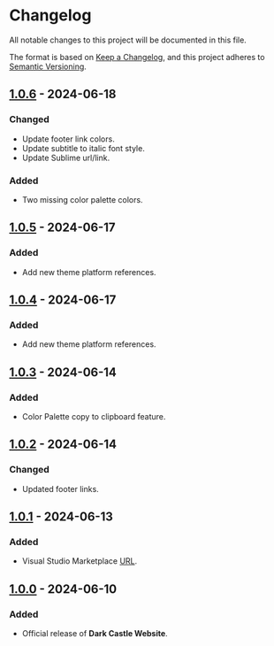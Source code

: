 # Changelog

All notable changes to this project will be documented in this file.

The format is based on [Keep a Changelog](https://keepachangelog.com/en/1.1.0/),
and this project adheres to [Semantic Versioning](https://semver.org/spec/v2.0.0.html).

## [1.0.6] - 2024-06-18

### Changed

- Update footer link colors.
- Update subtitle to italic font style.
- Update Sublime url/link.

### Added

- Two missing color palette colors.

## [1.0.5] - 2024-06-17

### Added

- Add new theme platform references.

## [1.0.4] - 2024-06-17

### Added

- Add new theme platform references.

## [1.0.3] - 2024-06-14

### Added

- Color Palette copy to clipboard feature.

## [1.0.2] - 2024-06-14

### Changed

- Updated footer links.

## [1.0.1] - 2024-06-13

### Added

- Visual Studio Marketplace [URL](https://marketplace.visualstudio.com/items?itemName=scottgriv.Dark-Castle).

## [1.0.0] - 2024-06-10

### Added

- Official release of **Dark Castle Website**.

[1.0.6]: https://github.com/scottgriv/Dark-Castle-Website/compare/v1.0.5...v1.0.6
[1.0.5]: https://github.com/scottgriv/Dark-Castle-Website/compare/v1.0.4...v1.0.5
[1.0.4]: https://github.com/scottgriv/Dark-Castle-Website/compare/v1.0.3...v1.0.4
[1.0.3]: https://github.com/scottgriv/Dark-Castle-Website/compare/v1.0.2...v1.0.3
[1.0.2]: https://github.com/scottgriv/Dark-Castle-Website/compare/v1.0.1...v1.0.2
[1.0.1]: https://github.com/scottgriv/Dark-Castle-Website/compare/v1.0.0...v1.0.1
[1.0.0]: https://github.com/scottgriv/Dark-Castle-Website/releases/tag/v1.0.0

